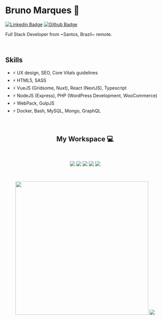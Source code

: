# Bruno Marques 👋

[![Linkedin Badge](https://img.shields.io/badge/-LinkedIn-407bff?style=flat-square&labelColor=407bff&logo=Linkedin&logoColor=white&link=https://www.linkedin.com/in/brunomarks7/)](https://www.linkedin.com/in/brunomarks7/) [![Github Badge](https://img.shields.io/badge/-Github-407bff?style=flat-square&labelColor=407bff&logo=Github&logoColor=white&link=https://github.com/brunomarks7)](https://github.com/brunomarks7)

Full Stack Developer from ~Santos, Brazil~ remote. 

<br/>

## Skills
-  ⚡  UX design, SEO, Core Vitals guidelines
-  ⚡  HTML5, SASS
-  ⚡  VueJS (Gridsome, Nuxt), React (NextJS), Typescript
-  ⚡  NodeJS (Express), PHP (WordPress Development, WooCommerce)
-  ⚡  WebPack, GulpJS
-  ⚡  Docker, Bash, MySQL, Mongo, GraphQL

<br/>

<div>
<h2 align="center">My Workspace 💻</h2> <br />
</div>

<p align="center" marginRight="10">
<img src="https://img.shields.io/badge/VSCode-%230071C5.svg?&style=for-the-badge&logoColor=white&color=blue" />
<img src="https://img.shields.io/badge/ubuntu-kde-%230078D6.svg?&style=for-the-badge&logo=ubuntu&logoColor=orange&color=9728c3" />
<img src="https://img.shields.io/badge/ryzen%20%205-%230071C5.svg?&style=for-the-badge&logo=amd&logoColor=white&color=black" />
<img src="https://img.shields.io/badge/RAM-16GB-%230071C5.svg?&style=for-the-badge&logoColor=white&color=black" />
<img src="https://img.shields.io/badge/radeon-MSI%20RX570-%2376B900.svg?&style=for-the-badge&logo=amd&logoColor=white&color=red" />
<p>
<br />


<p align='center'>
  <img src="https://github-readme-stats.vercel.app/api?username=brunomarks7&show_icons=true&theme=dracula" width="420">
  <img src="https://github-readme-stats.vercel.app/api/top-langs/?username=brunomarks7&layout=compact&theme=dracula" style="max-width:100%;">
</p>



